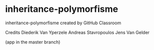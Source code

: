 # inheritance-polymorfisme
inheritance-polymorfisme created by GitHub Classroom

Credits
Diederik Van Yperzele
Andreas Stavropoulos
Jens Van Gelder

(app in the master branch)
